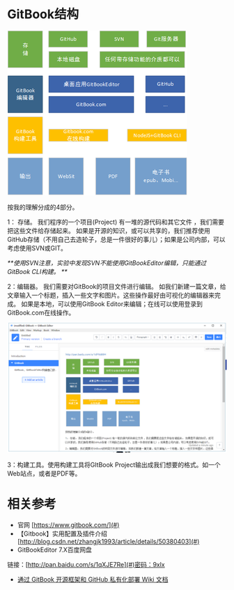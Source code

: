 # GitBook结构

![](/assets/github结构.png)

按我的理解分成的4部分。

1： 存储。 我们程序的一个项目\(Project\) 有一堆的源代码和其它文件 ，我们需要把这些文件给存储起来。 如果是开源的知识，或可以共享的，我们推荐使用GitHub存储（不用自己去造轮子，总是一件很好的事儿）；如果是公司内部，可以考虑使用SVN或GIT。

_**使用SVN注意，实验中发现SVN不能使用GitBookEditor编辑，只能通过GitBook CLI构建。 **_

2：编辑器。 我们需要对GitBook的项目文件进行编辑。 如我们新建一篇文章，给文章输入一个标题，插入一些文字和图片。这些操作最好由可视化的编辑器来完成。 如果是本地，可以使用GitBook Editor来编辑；在线可以使用登录到GitBook.com在线操作。

![](/assets/gitbookeditor.png)

3：构建工具。使用构建工具将GItBook Project输出成我们想要的格式。如一个Web站点，或者是PDF等。

# 相关参考

* 官网
  [https://www.gitbook.com/](#)
* 【Gitbook】实用配置及插件介绍
  [http://blog.csdn.net/zhangjk1993/article/details/50380403](#)
* GitBookEditor 7.X百度网盘

链接：[http://pan.baidu.com/s/1qXJE7Re](#)密码：9xlx

* [通过 GitBook 开源框架和 GitHub 私有化部署 Wiki 文档](#)



